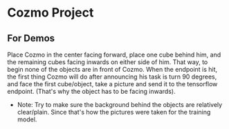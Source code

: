 # Cozmo Project

## For Demos

Place Cozmo in the center facing forward, place one cube behind him, and the remaining cubes facing inwards on either side of him. That way, to begin none of the objects are in front of Cozmo. When the endpoint is hit, the first thing Cozmo will do after announcing his task is turn 90 degrees, and face the first cube/object, take a picture and send it to the tensorflow endpoint. (That's why the object has to be facing inwards).

- Note: Try to make sure the background behind the objects are relatively clear/plain. Since that's how the pictures were taken for the training model.